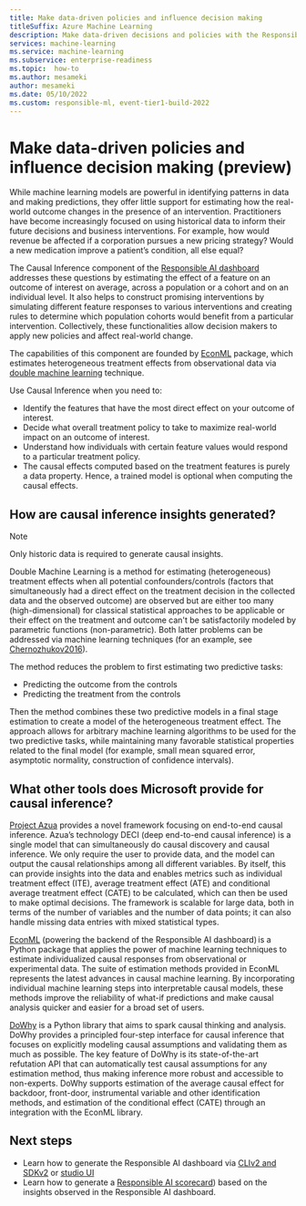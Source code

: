```yaml
---
title: Make data-driven policies and influence decision making 
titleSuffix: Azure Machine Learning
description: Make data-driven decisions and policies with the Responsible AI dashboard's integration of the Causal Analysis tool EconML. 
services: machine-learning
ms.service: machine-learning
ms.subservice: enterprise-readiness
ms.topic:  how-to
ms.author: mesameki
author: mesameki
ms.date: 05/10/2022
ms.custom: responsible-ml, event-tier1-build-2022
---
```


# Make data-driven policies and influence decision making (preview)

While machine learning models are powerful in identifying patterns in data and making predictions, they offer little support for estimating how the real-world outcome changes in the presence of an intervention. Practitioners have become increasingly focused on using historical data to inform their future decisions and business interventions. For example, how would revenue be affected if a corporation pursues a new pricing strategy? Would a new medication improve a patient’s condition, all else equal?


The Causal Inference component of the [Responsible AI dashboard](concept-responsible-ai-dashboard.md) addresses these questions by estimating the effect of a feature on an outcome of interest on average, across a population or a cohort and on an individual level. It also helps to construct promising interventions by simulating different feature responses to various interventions and creating rules to determine which population cohorts would benefit from a particular intervention. Collectively, these functionalities allow decision makers to apply new policies and affect real-world change.

The capabilities of this component are founded by [EconML](https://github.com/Microsoft/EconML) package, which estimates heterogeneous treatment effects from observational data via [double machine learning](https://econml.azurewebsites.net/spec/estimation/dml.html) technique.

Use Causal Inference when you need to:

- Identify the features that have the most direct effect on your outcome of interest.
- Decide what overall treatment policy to take to maximize real-world impact on an outcome of interest.
- Understand how individuals with certain feature values would respond to a particular treatment policy.
- The causal effects computed based on the treatment features is purely a data property. Hence, a trained model is optional when computing the causal effects.

## How are causal inference insights generated?

> [!NOTE]
> Only historic data is required to generate causal insights.


Double Machine Learning is a method for estimating (heterogeneous) treatment effects when all potential confounders/controls (factors that simultaneously had a direct effect on the treatment decision in the collected data and the observed outcome) are observed but are either too many (high-dimensional) for classical statistical approaches to be applicable or their effect on the treatment and outcome can't be satisfactorily modeled by parametric functions (non-parametric). Both latter problems can be addressed via machine learning techniques (for an example, see [Chernozhukov2016](https://econml.azurewebsites.net/spec/references.html#chernozhukov2016)).

The method reduces the problem to first estimating two predictive tasks:

- Predicting the outcome from the controls
- Predicting the treatment from the controls  

Then the method combines these two predictive models in a final stage estimation to create a model of the heterogeneous treatment effect. The approach allows for arbitrary machine learning algorithms to be used for the two predictive tasks, while maintaining many favorable statistical properties related to the final model (for example, small mean squared error, asymptotic normality, construction of confidence intervals).

## What other tools does Microsoft provide for causal inference?

[Project Azua](https://www.microsoft.com/research/project/project_azua/) provides a novel framework focusing on end-to-end causal inference. Azua’s technology DECI (deep end-to-end causal inference) is a single model that can simultaneously do causal discovery and causal inference. We only require the user to provide data, and the model can output the causal relationships among all different variables. By itself, this can provide insights into the data and enables metrics such as individual treatment effect (ITE), average treatment effect (ATE) and conditional average treatment effect (CATE) to be calculated, which can then be used to make optimal decisions. The framework is scalable for large data, both in terms of the number of variables and the number of data points; it can also handle missing data entries with mixed statistical types.

[EconML](https://www.microsoft.com/research/project/econml/) (powering the backend of the Responsible AI dashboard) is a Python package that applies the power of machine learning techniques to estimate individualized causal responses from observational or experimental data. The suite of estimation methods provided in EconML represents the latest advances in causal machine learning. By incorporating individual machine learning steps into interpretable causal models, these methods improve the reliability of what-if predictions and make causal analysis quicker and easier for a broad set of users.

[DoWhy](https://py-why.github.io/dowhy/) is a Python library that aims to spark causal thinking and analysis. DoWhy provides a principled four-step interface for causal inference that focuses on explicitly modeling causal assumptions and validating them as much as possible. The key feature of DoWhy is its state-of-the-art refutation API that can automatically test causal assumptions for any estimation method, thus making inference more robust and accessible to non-experts. DoWhy supports estimation of the average causal effect for backdoor, front-door, instrumental variable and other identification methods, and estimation of the conditional effect (CATE) through an integration with the EconML library.

## Next steps

- Learn how to generate the Responsible AI dashboard via [CLIv2 and SDKv2](how-to-responsible-ai-dashboard-sdk-cli.md) or [studio UI ](how-to-responsible-ai-dashboard-ui.md)
- Learn how to generate a [Responsible AI scorecard](how-to-responsible-ai-scorecard.md)) based on the insights observed in the Responsible AI dashboard.
